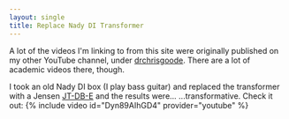 ```yaml
---
layout: single
title: Replace Nady DI Transformer
---
```

A lot of the videos I'm linking to from this site were originally published on my other YouTube channel, under [drchrisgoode](https://www.youtube.com/channel/UCQoQqKXcQv_m8_KcRE6vprQ?view_as=subscriber). There are a lot of academic videos there, though.

I took an old Nady DI box (I play bass guitar) and replaced the transformer with a Jensen [JT-DB-E](http://www.jensen-transformers.com/wp-content/uploads/2014/08/jt-db-e.pdf) and the results were... ...transformative. Check it out:
{% include video id="Dyn89AIhGD4" provider="youtube" %}
